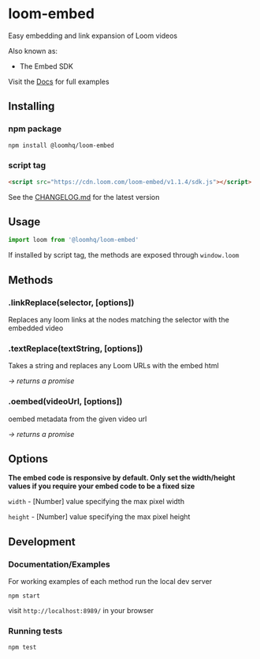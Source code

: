 # loom-embed

Easy embedding and link expansion of Loom videos

Also known as:

- The Embed SDK

Visit the [Docs](https://loom.dev) for full examples

## Installing

### npm package

```sh
npm install @loomhq/loom-embed
```

### script tag

```html
<script src="https://cdn.loom.com/loom-embed/v1.1.4/sdk.js"></script>
```

See the [CHANGELOG.md](https://github.com/loomhq/loom-embed/blob/master/CHANGELOG.md) for the latest version

## Usage

```js
import loom from '@loomhq/loom-embed'
````

If installed by script tag, the methods are exposed through `window.loom`

## Methods

### .linkReplace(selector, [options])

Replaces any loom links at the nodes matching the selector with the embedded video

### .textReplace(textString, [options])

Takes a string and replaces any Loom URLs with the embed html

_-> returns a promise_

### .oembed(videoUrl, [options])

oembed metadata from the given video url

_-> returns a promise_

## Options

**The embed code is responsive by default. Only set the width/height values if you require your embed code to be a fixed size**

`width` - [Number] value specifying the max pixel width

`height` - [Number] value specifying the max pixel height


## Development

### Documentation/Examples
For working examples of each method run the local dev server

```
npm start
```

visit `http://localhost:8989/` in your browser

### Running tests
```
npm test
```

